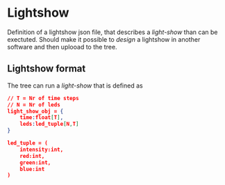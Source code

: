 # Lightshow

Definition of a lightshow json file, that describes a *light-show* than can be exectuted.
Should make it possible to *design* a lightshow in another software and then uplooad to the tree.

## Lightshow format

The tree can run a *light-show* that is defined as 

```json
// T = Nr of time steps
// N = Nr of leds
light_show_obj = {
    time:float[T],
    leds:led_tuple[N,T]
}

led_tuple = (
    intensity:int,
    red:int,
    green:int,
    blue:int
)
```